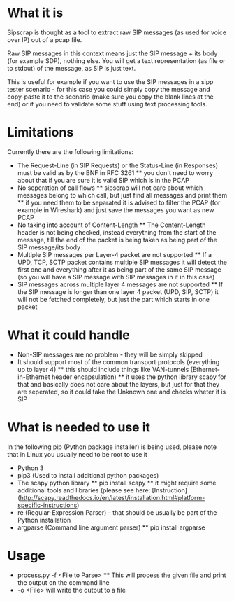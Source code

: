 # What it is

Sipscrap is thought as a tool to extract raw SIP messages (as used for voice over IP) out of a pcap file.

Raw SIP messages in this context means just the SIP message + its body (for example SDP), nothing else.
You will get a text representation (as file or to stdout) of the message, as SIP is just text.

This is useful for example if you want to use the SIP messages in a sipp tester scenario - for this case you could simply copy the message and copy-paste it to the scenario (make sure you copy the blank lines at the end) or if you need to validate some stuff using text processing tools.


# Limitations

Currently there are the following limitations:

* The Request-Line (in SIP Requests) or the Status-Line (in Responses) must be valid as by the BNF in RFC 3261
** you don't need to worry about that if you are sure it is valid SIP which is in the PCAP
* No seperation of call flows
** sipscrap will not care about which messages belong to which call, but just find all messages and print them
** if you need them to be separated it is advised to filter the PCAP (for example in Wireshark) and just save the messages you want as new PCAP
* No taking into account of Content-Length
** The Content-Length header is not being checked, instead everything from the start of the message, till the end of the packet is being taken as being part of the SIP message/its body
* Multiple SIP messages per Layer-4 packet are not supported
** If a UPD, TCP, SCTP packet contains multiple SIP messages it will detect the first one and everything after it as being part of the same SIP message (so you will have a SIP message with SIP messages in it in this case)
* SIP messages across multiple layer 4 messages are not supported
** If the SIP message is longer than one layer 4 packet (UPD, SIP, SCTP) it will not be fetched completely, but just the part which starts in one packet


# What it could handle

* Non-SIP messages are no problem - they will be simply skipped
* It should support most of the common transport protocols (everything up to layer 4)
** this should include things like VAN-tunnels (Ethernet-in-Ethernet header encapsulation)
** it uses the python library scapy for that and basically does not care about the layers, but just for that they are seperated, so it could take the Unknown one and checks wheter it is SIP 


# What is needed to use it

In the following pip (Python package installer) is being used, please note that in Linux you usually need to be root to use it


* Python 3
* pip3 (Used to install additional python packages)
* The scapy python library
** pip install scapy
** it might require some additional tools and libraries (please see here: [Instruction] (http://scapy.readthedocs.io/en/latest/installation.html#platform-specific-instructions)
* re (Regular-Expression Parser) - that should be usually be part of the Python installation
* argparse (Command line argument parser)
** pip install argparse



# Usage

* process.py -f \<File to Parse\>
** This will process the given file and print the output on the command line
* -o \<File\> will write the output to a file

